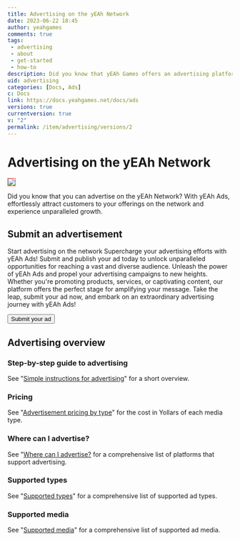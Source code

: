 ```yaml
---
title: Advertising on the yEAh Network
date: 2023-06-22 18:45
author: yeahgames
comments: true
tags: 
 - advertising
 - about
 - get-started
 - how-to
description: Did you know that yEAh Games offers an advertising platform for services across our network? Find out what you can book, how, pricing, and more, in this doc for advertising with The yEAh Corporation, LLC.
uid: advertising
categories: [Docs, Ads]
c: Docs
link: https://docs.yeahgames.net/docs/ads
versions: true
currentversion: true
v: "2"
permalink: /item/advertising/versions/2
---
```


# Advertising on the yEAh Network
<img src="./your-ad-here.png" style="border: 1px solid #ff4747">

Did you know that you can advertise on the yEAh Network? With yEAh Ads, effortlessly attract customers to your offerings on the network and experience unparalleled growth.

## Submit an advertisement
Start advertising on the network 
Supercharge your advertising efforts with yEAh Ads! Submit and publish your ad today to unlock unparalleled opportunities for reaching a vast and diverse audience. Unleash the power of yEAh Ads and propel your advertising campaigns to new heights. Whether you're promoting products, services, or captivating content, our platform offers the perfect stage for amplifying your message. Take the leap, submit your ad now, and embark on an extraordinary advertising journey with yEAh Ads!

<a href="https://forms.gle/twCHRobtdW2pVcM6A"><button class="btn btn-success">Submit your ad</button></a>
 
## Advertising overview
### Step-by-step guide to advertising
See "[Simple instructions for advertising](./instructions)" for a short overview.

### Pricing
See "[Advertisement pricing by type](./pricing)" for the cost in Yollars of each media type.

### Where can I advertise?
See "[Where can I advertise?](./supported-platforms) for a comprehensive list of platforms that support advertising.

### Supported types
See "[Supported types](./creating-an-ad/supported-types)" for a comprehensive list of supported ad types.

### Supported media
See "[Supported media](./creating-an-ad/supported-media)" for a comprehensive list of supported ad media.
